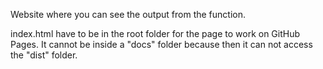 Website where you can see the output from the function.

index.html have to be in the root folder for the page to work on GitHub Pages. 
It cannot be inside a "docs" folder because then it can not access the "dist" folder.